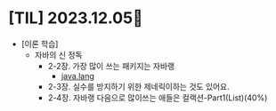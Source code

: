 # [TIL] 2023.12.05📒

* [이론 학습]
  * 자바의 신 정독
    * 2-2장. 가장 많이 쓰는 패키지는 자바랭
      * [java.lang](../JavaStudy/java.lang.md)
    * 2-3장. 실수를 방지하기 위한 제네릭이하는 것도 있어요.
    * 2-4장. 자바랭 다음으로 많이쓰는 애들은 컬랙션-Part1(List)(40%)
      

